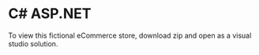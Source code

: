 # C# ASP.NET

To view this fictional eCommerce store, download zip and open as a visual studio solution.
